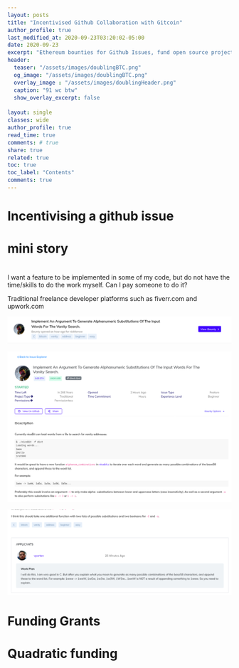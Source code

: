 ```yaml
---
layout: posts
title: "Incentivised Github Collaboration with Gitcoin"
author_profile: true
last_modified_at: 2020-09-23T03:20:02-05:00
date: 2020-09-23
excerpt: "Ethereum bounties for Github Issues, fund open source projects with quadratic funding."
header:
  teaser: "/assets/images/doublingBTC.png"
  og_image: "/assets/images/doublingBTC.png"
  overlay_image : "/assets/images/doublingHeader.png"
  caption: "91 wc btw"
  show_overlay_excerpt: false

layout: single
classes: wide
author_profile: true
read_time: true
comments: # true
share: true
related: true
toc: true
toc_label: "Contents"
comments: true
---
```


# Incentivising a github issue
# mini story
#

I want a feature to be implemented in some of my code, but do not have the time/skills to do the work myself. Can I pay someone to do it?

Traditional freelance developer platforms such as fiverr.com and upwork.com 

![img1](/assets/images/gitcoin/gitcoin1.png) 

![img2](/assets/images/gitcoin/gitcoin2.png) 

![img3](/assets/images/gitcoin/gitcoin3.png) 

# Funding Grants
# Quadratic funding


